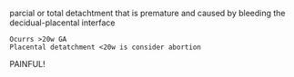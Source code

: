 parcial or total detachtment that is premature  and caused by bleeding the decidual-placental interface

	Ocurrs >20w GA
	Placental detatchment <20w is consider abortion

PAINFUL!
